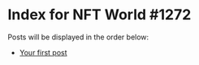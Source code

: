 # Index for NFT World #1272
Posts will be displayed in the order below:

- [Your first post](./001-first.md)

